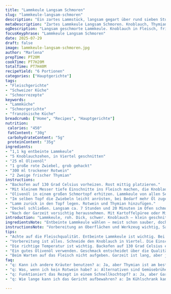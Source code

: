 ```yaml
---
title: "Lammkeule Langsam Schmoren"
slug: "lammkeule-langsam-schmoren"
description: "Ein zartes Lammstück, langsam gegart über rund sieben Stunden. Knoblauchstückchen in kleinen Einschnitten verteilt. Zwiebeln karamellisiert, dann roter Wein und frischer Thymian statt Rosmarin für neue Note. Niedrige, konstante Ofentemperatur. Das Fleisch fällt fast von selbst ab. Beilagen dazu: Kartoffelpüree, gebratener grüner Spargel oder minzige Karotten. Intensiver Geschmack, tief, ohne Gluten, Eier oder Milchprodukte."
metaDescription: "Zartes Lammkeule Langsam Schmoren. Knoblauch, Thymian, Rotwein. Perfekte Beilage: Kartoffelpüree. Intensiver Geschmack, kein Gluten."
ogDescription: "Langsam geschmorte Lammkeule. Knoblauch in Fleisch, frischer Thymian, guter Rotwein. Dazu Püree oder Spargel. Einfach aber intensiv."
focusKeyphrase: "Lammkeule Langsam Schmoren"
date: 2025-07-29
draft: false
image: lammkeule-langsam-schmoren.jpg
author: "Marlena"
prepTime: PT20M
cookTime: PT7H20M
totalTime: PT7H40M
recipeYield: "6 Portionen"
categories: ["Hauptgerichte"]
tags:
- "Fleischgerichte"
- "Schweizer Küche"
- "Schmorrezepte"
keywords:
- "Lammküche"
- "Schmorgerichte"
- "französische Küche"
breadcrumb: ["Home", "Recipes", "Hauptgerichte"]
nutrition: 
 calories: "450"
 fatContent: "30g"
 carbohydrateContent: "5g"
 proteinContent: "35g"
ingredients:
- "1,1 kg entbeinte Lammkeule"
- "5 Knoblauchzehen, in Viertel geschnitten"
- "25 ml Olivenöl"
- "1 große rote Zwiebel, grob gehackt"
- "300 ml trockener Rotwein"
- "2 Zweige frischer Thymian"
instructions:
- "Backofen auf 130 Grad Celsius vorheizen. Rost mittig platzieren."
- "Mit kleinem Messer tiefe Einschnitte ins Fleisch machen, die Knoblauchviertel hineindrücken."
- "Olivenöl in einem großen Schmortopf erhitzen. Lammkeule von allen Seiten scharf anbraten, bis sie goldbraun ist. Salzen und pfeffern. Herausnehmen und beiseitestellen."
- "Im selben Topf die Zwiebeln leicht anrösten, bei Bedarf mehr Öl zugeben."
- "Lamm zurück in den Topf legen. Rotwein und Thymian hinzufügen."
- "Deckel schließen. Langsam ca. 7 Stunden und 20 Minuten im Ofen schmoren lassen."
- "Nach der Garzeit vorsichtig herausnehmen. Mit Kartoffelpüree oder Minz-Karotten servieren."
introduction: "Lammkeule, roh. Dick, schwer. Knoblauch – klein geschnitten. Ins Fleisch gedrückt. Gar langsam, sehr langsam. Mindestens sieben Stunden, nicht weniger. Niedrige Hitze, kein Stress. Wein, dunkel, kräftig – nicht zu süß. Frische Kräuter. Nicht Rosmarin, Thymian diesmal. Geschmack anders, aber gut. Kein Gluten, keine Milchprodukte, keine Eier. Nur Lamm, Knoblauch, Zwiebel, Wein und Kräuter. So einfach, doch sehr intensiv. Fleisch fällt fast auseinander, sagt der Koch. Gibt Saft, Aroma, Tiefe. Wenig Zutaten. Viel Geduld. Dazu einfach Kartoffeln. Püree oder gebraten. Alternativ grüner Spargel, minzige Karotten. Auf keinen Fall zu süß oder zu stark gewürzt. Klar, puristisch, ehrlich. Kein Schnickschnack, kein Hype. Klassiker neu gedacht. Lamm bleibt Lamm, aber mit neuem Twist. Genau richtig lang gegart."
ingredientsNote: "Entbeinte Lammkeule wählen – meist schon sauber, doch auf Verbindung achten. Knoblauchzehen in kleine Stücke schneiden, nicht zerquetschen. So verteilt sich das Aroma besser im Fleisch. Olivenöl hat genug Geschmack, milder Geschmack reicht. Rote Zwiebel bringt Süße und etwas Tiefe, grob geschnitten, nicht fein. Wein nach Wahl: Trocken und kräftig, aber kein Barrique-Fass, der Geschmack soll nicht überdecken. Frischer Thymian ist Ersatz für Rosmarin: etwas milder, aber auch würzig. Zutatenliste reduziert, ohne Zutaten, die Allergien auslösen könnten. Ganz ohne Milch, Gluten, Eier. Perfekt für verschiedene Ernährungsbedürfnisse. Mineralwasser könnte man nehmen, schmeckt anders, aber ist möglich. Durch das lange Garen braucht es keine extra Bindemittel oder intensive Saucen. Natur pur."
instructionsNote: "Vorbereitung an Oberflächen und Werkzeug wichtig, Sauberkeit. Fleisch sorgfältig einschneiden, nicht zu viele Löcher, sonst geht Saft verloren. Knoblauch direkt in Einschnitte stecken, verteilt Geschmack im Fleischinnern. Schmortopf vorheizen, dann Fett hinzugeben – sonst Fleisch klebt an. Fleisch rundum anbraten, höchste Hitze, Farbe muss kräftig sein. Daraus entsteht Aroma. Nach dem Anbraten Fleisch herausnehmen, ohne garen zu wollen, nur Röstaromen sammeln. Zwiebeln in gleiche Pfanne, manchmal Hilfsöl nötig. Sanft anrösten, so karamellisieren sie leicht. Fleisch zurück legen, Wein angießen, aufkochen lassen, damit Alkohol verdampft. Kräuter hinzugeben, sofort Deckel drauf, sonst langes Entweichen der Feuchtigkeit. Temperatur im Backofen genau 130 Grad. Kein Offenbleiben, kein Umluft, sondern statisch. Garzeit exakt mindestens 7 Stunden und 20 Minuten. Fleisch danach mit Gabel prüfen, sollte mürbe sein, fast zerfallend. Nicht zu früh öffnen, sonst sinkt Temperatur. Als Beilage eignet sich Kartoffelpüree, das die Sauce aufnimmt. Auch Karotten mit Minze bieten einen frischen, süßen Kontrast. Spargel passt wegen seiner leichten Herbe, wenn gewünscht. Keine schweren Saucen, kein Mixen, nur purer Geschmack. Würzen nur am Ende nach Geschmack, Salz, Pfeffer. Kein zusätzliches Würzen während des Schmorens notwendig."
tips:
- "Achte auf die Fleischqualität. Entbeinte Lammkeule ist wichtig. Bei der Auswahl die Farbe prüfen. Helles Fleisch, satter Farbton. Aroma entscheidend."
- "Vorbereitung ist alles. Schneide den Knoblauch in Viertel. Die Einschnitte ins Fleisch sollten tief sein. Fleisch so besser durchziehen."
- "Die richtige Temperatur ist wichtig. Backofen auf 130 Grad Celsius einstellen. Keine Umluft, statische Hitze für gleichmäßiges Garen. Geduld haben."
- "Ein gutes Olivenöl verwenden. Geschmack entscheidet über die Qualität. Dazu die Zwiebeln karamellisieren lassen. Ein bisschen Geduld und sie werden toll."
- "Beim Warten auf das Fleisch nicht aufgeben. Garzeit ist lang, aber jeder kann daran glauben. Das Ergebnis ist fast schon die Mühe wert."
faq:
- "q: Kann ich andere Kräuter benutzen? a: Ja, aber Thymian ist am besten. Rosmarin ist intensiver. Dill wird milder, aber nicht dieselbe Tiefe haben."
- "q: Was, wenn ich kein Rotwein habe? a: Alternativen sind Gemüsebrühe oder ein kräftiger Traubensaft. Geschmack wird unterschiedlich, aber machbar."
- "q: Funktioniert das Rezept in einem Schnellkochtopf? a: Ja, aber Garzeit deutlich verkürzt. Achte auf die Sicherheit. Resultat kann variieren."
- "q: Wie lange kann ich das Gericht aufbewahren? a: Im Kühlschrank kannst du es 3-4 Tage lagern. Einfrieren geht bis zu 3 Monate. Vor dem Servieren aufwärmen."

---
```

